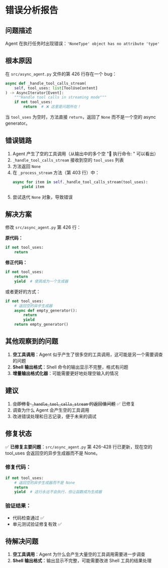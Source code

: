 # 错误分析报告

## 问题描述
Agent 在执行任务时出现错误：`'NoneType' object has no attribute 'type'`

## 根本原因

在 `src/async_agent.py` 文件的第 426 行存在一个 bug：

```python
async def _handle_tool_calls_stream(
    self, tool_uses: list[ToolUseContent]
) -> AsyncIterator[Event]:
    """Handle tool calls in streaming mode"""
    if not tool_uses:
        return  # ❌ 这里是问题所在！
```

当 `tool_uses` 为空时，方法直接 `return`，返回了 `None` 而不是一个空的 async generator。

## 错误链路

1. Agent 产生了空的工具调用（从输出中的多个空 "🔧 执行命令: " 可以看出）
2. `_handle_tool_calls_stream` 接收到空的 `tool_uses` 列表
3. 方法返回 `None`
4. 在 `_process_stream` 方法（第 403 行）中：
   ```python
   async for item in self._handle_tool_calls_stream(tool_uses):
       yield item
   ```
5. 尝试迭代 `None` 对象，导致错误

## 解决方案

修改 `src/async_agent.py` 第 426 行：

**原代码：**
```python
if not tool_uses:
    return
```

**修正代码：**
```python
if not tool_uses:
    return
    yield  # 使其成为一个生成器
```

或者更好的方式：
```python
if not tool_uses:
    # 返回空的异步生成器
    async def empty_generator():
        return
        yield
    return empty_generator()
```

## 其他观察到的问题

1. **空工具调用**：Agent 似乎产生了很多空的工具调用，这可能是另一个需要调查的问题
2. **Shell 输出格式**：Shell 命令的输出显示不完整，格式有问题
3. **增量输出格式化器**：可能需要更好地处理空输入的情况

## 建议

1. ~~立即修复 `_handle_tool_calls_stream` 的返回值问题~~ ✅ 已修复
2. 调查为什么 Agent 会产生空的工具调用
3. 改进错误处理和日志记录，便于未来的调试

## 修复状态

✅ **已修复主要问题**：`src/async_agent.py` 第 426-428 行已更新，现在空的 tool_uses 会返回空的异步生成器而不是 None。

### 修复代码：
```python
if not tool_uses:
    # 返回空的异步生成器而不是 None
    return
    yield  # 这行永远不会执行，但让函数成为生成器
```

### 验证结果：
- 代码检查通过 ✅
- 单元测试验证修复有效 ✅

## 待解决问题

1. **空工具调用**：Agent 为什么会产生大量空的工具调用需要进一步调查
2. **Shell 输出格式**：输出显示不完整，可能需要改进 Shell 工具的结果处理